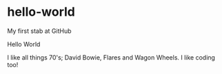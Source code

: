 # hello-world
My first stab at GitHub

Hello World

I like all things 70's; David Bowie, Flares and Wagon Wheels. I like coding too!
